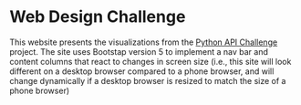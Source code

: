 # Web Design Challenge
This website presents the visualizations from the [Python API Challenge](https://github.com/jakemperry/python-api-challenge) project.  The site uses Bootstap version 5 to implement a nav bar and content columns that react to changes in screen size (i.e., this site will look different on a desktop browser compared to a phone browser, and will change dynamically if a desktop browser is resized to match the size of a phone browser)